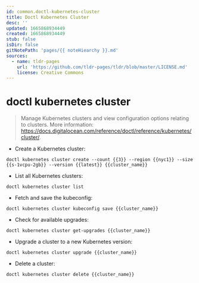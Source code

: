 ```yaml
---
id: common.doctl-kubernetes-cluster
title: Doctl Kubernetes Cluster
desc: ''
updated: 1665868934449
created: 1665868934449
stub: false
isDir: false
gitNotePath: 'pages/{{ noteHiearchy }}.md'
sources:
  - name: tldr-pages
    url: 'https://github.com/tldr-pages/tldr/blob/master/LICENSE.md'
    license: Creative Commons
---
```

# doctl kubernetes cluster

> Manage Kubernetes clusters and view configuration options relating to clusters.
> More information: <https://docs.digitalocean.com/reference/doctl/reference/kubernetes/cluster/>.

- Create a Kubernetes cluster:

`doctl kubernetes cluster create --count {{3}} --region {{nyc1}} --size {{s-1vcpu-2gb}} --version {{latest}} {{cluster_name}}`

- List all Kubernetes clusters:

`doctl kubernetes cluster list`

- Fetch and save the kubeconfig:

`doctl kubernetes cluster kubeconfig save {{cluster_name}}`

- Check for available upgrades:

`doctl kubernetes cluster get-upgrades {{cluster_name}}`

- Upgrade a cluster to a new Kubernetes version:

`doctl kubernetes cluster upgrade {{cluster_name}}`

- Delete a cluster:

`doctl kubernetes cluster delete {{cluster_name}}`

